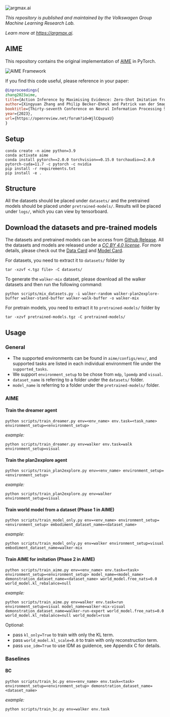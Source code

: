 ![argmax.ai](pic/argmaxlogo.png)

*This repository is published and maintained by the Volkswagen Group Machine Learning Research Lab.*

*Learn more at https://argmax.ai.*

## AIME 

This repository contains the original implementation of [AIME](https://openreview.net/forum?id=WjlCQxpuxU) in PyTorch.

![AIME Framework](pic/aime.jpg)

If you find this code useful, please reference in your paper:
```BibTeX
@inproceedings{
zhang2023aime,
title={Action Inference by Maximising Evidence: Zero-Shot Imitation from Observation with World Models},
author={Xingyuan Zhang and Philip Becker-Ehmck and Patrick van der Smagt and Maximilian Karl},
booktitle={Thirty-seventh Conference on Neural Information Processing Systems},
year={2023},
url={https://openreview.net/forum?id=WjlCQxpuxU}
}
```

## Setup
```
conda create -n aime python=3.9
conda activate aime
conda install pytorch==2.0.0 torchvision==0.15.0 torchaudio==2.0.0 pytorch-cuda=11.7 -c pytorch -c nvidia
pip install -r requirements.txt
pip install -e .
```

## Structure
All the datasets should be placed under `datasets/` and the pretrained models should be placed under `pretrained-models/`. 
Results will be placed under `logs/`, which you can view by tensorboard.

## Download the datasets and pre-trained models
The datasets and pretrained models can be access from [Github Release](https://github.com/argmax-ai/aime/releases/latest). All the datasets and models are released under a [_CC BY 4.0 license_](https://creativecommons.org/licenses/by/4.0/). For more details, please check out the [Data Card](datasets/readme.md) and [Model Card](pretrained-models/readme.md).

For datasets, you need to extract it to `datasets/` folder by
```
tar -xzvf <.tgz file> -C datasets/
```

To generate the `walker-mix` dataset, please download all the walker datasets and then run the following command:

```
python scripts/mix_datasets.py -i walker-random walker-plan2explore-buffer walker-stand-buffer walker-walk-buffer -o walker-mix
```

For pretrain models, you need to extract it to `pretrained-models/` folder by
```
tar -xzvf pretrained-models.tgz -C pretrained-models/
```

## Usage

### General
- The supported environments can be found in `aime/configs/env/`, and supported tasks are listed in each individual environment file under the `supported_tasks`.
- We support `environment_setup` to be chose from `mdp`, `lpomdp` and `visual`.
- `dataset_name` is referring to a folder under the `datasets/` folder. 
- `model_name` is referring to a folder under the `pretrained-models/` folder.

### AIME

#### Train the dreamer agent

```
python scripts/train_dreamer.py env=<env_name> env.task=<task_name> environment_setup=<environment_setup>
```

*example:*

```
python scripts/train_dreamer.py env=walker env.task=walk environment_setup=visual
```

#### Train the plan2explore agent

```
python scripts/train_plan2explore.py env=<env_name> environment_setup=<environment_setup>
```

*example:*

```
python scripts/train_plan2explore.py env=walker environment_setup=visual
```

#### Train world model from a dataset (Phase 1 in AIME)
```
python scripts/train_model_only.py env=<env_name> environment_setup=<environment_setup> embodiment_dataset_name=<dataset_name>
```

*example:*

```
python scripts/train_model_only.py env=walker environment_setup=visual embodiment_dataset_name=walker-mix
```

#### Train AIME for imitation (Phase 2 in AIME)

```
python scripts/train_aime.py env=<env_name> env.task=<task> environment_setup=<environment_setup> model_name=<model_name> demonstration_dataset_name=<dataset_name> world_model.free_nats=0.0 world_model.kl_rebalance=null
```

*example:*

```
python scripts/train_aime.py env=walker env.task=run environment_setup=visual model_name=walker-mix-visual demonstration_dataset_name=walker-run-expert world_model.free_nats=0.0 world_model.kl_rebalance=null world_model=rssm
```

Optional:
- pass `kl_only=True` to train with only the KL term.
- pass `world_model.kl_scale=0.0` to train with only reconstruction term.
- pass `use_idm=True` to use IDM as guidence, see Appendix C for details.

### Baselines

#### BC

```
python scripts/train_bc.py env=<env_name> env.task=<task> environment_setup=<environment_setup> demonstration_dataset_name=<dataset_name>
```

*example:*

```
python scripts/train_bc.py env=walker env.task